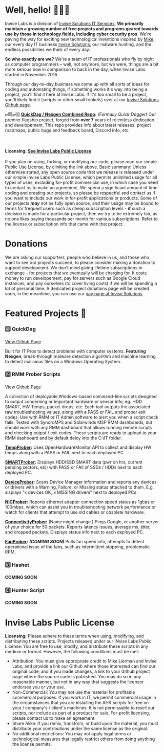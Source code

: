 # Well, hello! 👨🏽‍💻
Invise Labs is a division of [Invise Solutions IT Services](https://invisesolutions.com/). **We primarily maintain a growing number of free projects and programs geared towards use by those in technology fields, including cyber cecurity pros**. We're paving the way for exciting new technological inventions inspired by [Mike](https://github.com/MNLierman), our every day IT business [Invise Solutions](https://invisesolutions.com), our malware hunting, and the endless possiblities we think of every day.

**So who exactly are we?** We're a team of IT professionals who fly by night as computer programmers – well, not anymore, but we were, things are a bit more serious now in comparison to back in the day, when Invise Labs started in November 2016.

Through our day-to-day business we come up with all sorts of ideas for coding and automating things, if something works it's way into being a project, you'll find it here at Invise Labs. If it's too small to be a project, you'll likely find it (scripts or other small trinkets) over at our [Invise Solutions Github page](https://github.com/invisesolutions/).

**👉🏼👉🏼 [QuickDag / Nexgen Combined Repo](https://github.com/InviseLabs/QuickDag-Nexgen-Public/):** *(Formally Quick Dagger)* Our premier flagship project, forged from **over 7** years of relentless dedication and developement. This repo provides info about latest releases, project roadmaps, public bugs and feedback board, Discord info, etc.

­
#### Licensing: **[See Invise Labs Public License](https://github.com/inviselabs/README.md#InviseLabsPublicLicense)**
If you plan on using, forking, or modifying our code, please read our simple Public Use License, by clinking the link above. Basic summary: Unless otherwise stated, any open source code that we release is released under our simple Invise Labs Public License, which permits unlimited usage for all types of uses, excluding for-profit commericial use, in which case you need to contact us to make an agreement. We spend a significant amount of time coding and creating our projects, so please be respectful and contact us if you want to include our work in for-profit applications or products. Some of our projects ***may***  not be fully open source, and their usage may be bound to terms for frequent users such as cheap subscription levels - **if** such a decision is made for a particular project, then we try to be extremely fair, as no one likes paying thousands per month for various subscriptions. Refer to the license or subscription info that came with that project.


# Donations
We are asking our supporters, people who believe in us, and those who want to see our projects succeed, to please consider making a donation to support development. We don't mind giving lifetime subscriptions in exchange - for projects that we eventually will be charging for. It costs money to run developement, pay for servers such as Google Cloud instances, and pay ourselves (to cover living costs) if we will be spending a lot of personal time. A dedicated project donations page will be created soon, in the meantime, you can use our [pay page at Invise Solutions](https://invisesolutions.com/pay).


# Featured Projects 💽
### 1️⃣ QuickDag
[View Github Page](https://github.com/InviseLabs/QuickDag-Nexgen-Public)

Built for IT Pros to detect problems with computer systems. **Featuring Nexgen**, break-through malware detection algorithm and machine learning to detect malicious files on a Windows Operating System.

### 2️⃣ RMM Prober Scripts
[View Github Page](https://github.com/InviseLabs/RMMProberScripts)

A collection of deployable Windows-based command-line scripts designed to output concerning or important hardware or sensor info; eg. HDD SMART, HW Temps, packet drops, etc. Each tool outputs the associated raw troubleshooting values, along with a PASS or FAIL and proper exit codes. Use with RMM or IT Admin software to alert you when a script check fails. Tested with SyncroMPS and Solarwinds MSP RMM dashboards, but should work with any RMM dashboard that allows running remote scripts and checking output / exit codes. These scripts are ready to upload to your RMM dashboard and by default deloy into the C:\IT folder.

**[TempProber](https://github.com/InviseLabs/RMMProberScripts-TempProber):** Uses OpenHardwareMonitor API to collect and display HW temps along with a PASS or FAIL next to each deployed PC.

**[SMARTProber](https://github.com/InviseLabs/RMMProberScripts-SMARTProber):** Displays HDD/SSD SMART data (pwr on hrs, current pending sectors, etc) with PASS or FAIl of SSDs / HDDs next to each deployed PC.

**[DeviceProber](https://github.com/InviseLabs/RMMProberScripts-DeviceProber):** Scans Device Manager information and reports any devices or drivers with a Warning, Failure, or Missing status attached to them. E.g. sisplays "x devices OK, x MISSING drivers" next to deployed PCs.

**[NICProber](https://github.com/InviseLabs/RMMProberScripts-NICProber):** Reports ethernet adapter connection speed status as 1gbps or 100mbps, which can assist you in troubleshooting network performance or watch for clients that attempt to use old cables or obsolete hardware.

**[ConnectivityProber](https://github.com/InviseLabs/RMMProberScripts-ConnectivityProber):** (Name might change.) Pings Google, or another server of your choice for 50 packets. Reports latency issues, average ms, jitter, and dropped packets. Displays status info next to each deployed PC.

**[FanProber](https://github.com/InviseLabs/RMMProberScripts-FanProber):** ***(COMING SOON)*** Pulls fan speed info, attempts to detect operational issue of the fans, such as intermittent stopping, problematic RPM.


### 3️⃣ Hashet
**COMING SOON**

### 4️⃣ Hunter Script
**COMING SOON**

# Invise Labs Public License
 **Licensing:**
  Please adhere to these terms when using, modifying, and distributing these scripts.
Projects released under our INvise Labs Public License: You are free to use, modify, and distribute these scripts in any medium or format. However, the following conditions must be met:
 - Attribution: You must give appropriate credit to Mike Lierman and Invise Labs, and provide a link our Github where those interested can find our original code; and if you made changes, a link to your Github project page where the source code is published. You may do so in any reasonable manner, but not in any way that suggests the licensor endorses you or your use.
 - Non-Commercial: You may not use the material for profitable commercial purposes. If you work in IT, we permit commercial usage in the circumstances that you are installing the AHK scripts for free on your / company's / client's machines. It is not permissable to resell our scripts, nor include as part of a product for sale. For-profit licensing, please contact us to make an agreement.
 - Share Alike: If you remix, transform, or build upon the material, you must distribute your contributions under the same license as the original.
 - No additional restrictions: You may not apply legal terms or technological measures that legally restrict others from doing anything the license permits.

<!--
**Here are some ideas to get you started:**

🙋‍♀️ A short introduction - what is your organization all about?
🌈 Contribution guidelines - how can the community get involved?
👩‍💻 Useful resources - where can the community find your docs? Is there anything else the community should know?
🍿 Fun facts - what does your team eat for breakfast?
🧙 Remember, you can do mighty things with the power of [Markdown](https://docs.github.com/github/writing-on-github/getting-started-with-writing-and-formatting-on-github/basic-writing-and-formatting-syntax)
-->
